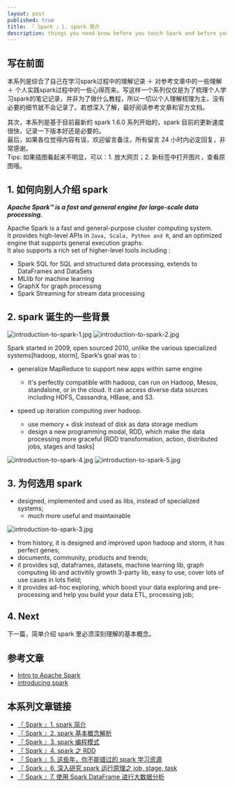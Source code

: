 ```yaml
---
layout: post
published: true
title: 『 Spark 』1. spark 简介
description: things you need know before you touch Spark and before you decide to use spark in your next project.
---
```



## 写在前面

本系列是综合了自己在学习spark过程中的理解记录 ＋ 对参考文章中的一些理解 ＋ 个人实践spark过程中的一些心得而来。写这样一个系列仅仅是为了梳理个人学习spark的笔记记录，并非为了做什么教程，所以一切以个人理解梳理为主，没有必要的细节就不会记录了。若想深入了解，最好阅读参考文章和官方文档。

其次，本系列是基于目前最新的 spark 1.6.0 系列开始的，spark 目前的更新速度很快，记录一下版本好还是必要的。   
最后，如果各位觉得内容有误，欢迎留言备注，所有留言 24 小时内必定回复，非常感谢。     
Tips: 如果插图看起来不明显，可以：1. 放大网页；2. 新标签中打开图片，查看原图哦。

## 1. 如何向别人介绍 spark

***Apache Spark™ is a fast and general engine for large-scale data processing.***

Apache Spark is a fast and general-purpose cluster computing system.    
It provides high-level APIs in `Java, Scala, Python and R`, and an optimized engine that supports general execution graphs.    
It also supports a rich set of higher-level tools including :    

- Spark SQL for SQL and structured data processing, extends to DataFrames and DataSets    
- MLlib for machine learning    
- GraphX for graph processing    
- Spark Streaming for stream data processing    

## 2. spark 诞生的一些背景

![introduction-to-spark-1.jpg](../images/introduction-to-spark-1.jpg)
![introduction-to-spark-2.jpg](../images/introduction-to-spark-2.jpg)

Spark started in 2009, open sourced 2010, unlike the various specialized systems[hadoop, storm], Spark’s goal was to : 

- generalize MapReduce to support new apps within same engine
    + it's perfectly compatible with hadoop, can run on Hadoop, Mesos, standalone, or in the cloud. It can access diverse data sources including HDFS, Cassandra, HBase, and S3.

- speed up iteration computing over hadoop.
    + use memory + disk instead of disk as data storage medium
    + design a new programming modal, RDD, which make the data processing more graceful [RDD transformation, action, distributed jobs, stages and tasks]

![introduction-to-spark-4.jpg](../images/introduction-to-spark-4.jpg)
![introduction-to-spark-5.jpg](../images/introduction-to-spark-5.jpg)


## 3. 为何选用 spark


- designed, implemented and used as libs, instead of specialized systems;
    + much more useful and maintainable

![introduction-to-spark-3.jpg](../images/introduction-to-spark-3.jpg)

- from history, it is designed and improved upon hadoop and storm, it has perfect genes;
- documents, community, products and trends;
- it provides sql, dataframes, datasets, machine learning lib, graph computing lib and activitily growth 3-party lib, easy to use, cover lots of use cases in lots field;
- it provides ad-hoc exploring, which boost your data exploring and pre-processing and help you build your data ETL, processing job;

## 4. Next

下一篇，简单介绍 spark 里必须深刻理解的基本概念。

## 参考文章

- [Intro to Apache Spark](http://stanford.edu/~rezab/sparkclass/slides/itas_workshop.pdf)
- [introducing spark](http://litaotao.github.io/files/introduing_spark.pdf)

## 本系列文章链接

- [『 Spark 』1. spark 简介 ](../introduction-to-spark)
- [『 Spark 』2. spark 基本概念解析 ](../spark-questions-concepts)
- [『 Spark 』3. spark 编程模式 ](../spark-programming-model)
- [『 Spark 』4. spark 之 RDD ](../spark-what-is-rdd)
- [『 Spark 』5. 这些年，你不能错过的 spark 学习资源 ](../spark-resouces-blogs-paper)
- [『 Spark 』6. 深入研究 spark 运行原理之 job, stage, task](../deep-into-spark-exection-model)
- [『 Spark 』7. 使用 Spark DataFrame 进行大数据分析](../spark-dataframe-introduction)




